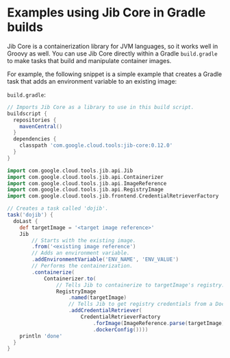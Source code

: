 # Examples using Jib Core in Gradle builds

Jib Core is a containerization library for JVM languages, so it works well in
Groovy as well. You can use Jib Core directly within a Gradle `build.gradle` to
make tasks that build and manipulate container images.

For example, the following snippet is a simple example that creates a Gradle
task that adds an environment variable to an existing image:

`build.gradle`:

```groovy
// Imports Jib Core as a library to use in this build script.
buildscript {
  repositories {
    mavenCentral()
  }
  dependencies {
    classpath 'com.google.cloud.tools:jib-core:0.12.0'
  }
}

import com.google.cloud.tools.jib.api.Jib
import com.google.cloud.tools.jib.api.Containerizer
import com.google.cloud.tools.jib.api.ImageReference
import com.google.cloud.tools.jib.api.RegistryImage
import com.google.cloud.tools.jib.frontend.CredentialRetrieverFactory

// Creates a task called 'dojib'.
task('dojib') {
  doLast {
    def targetImage = '<target image reference>'
    Jib
        // Starts with the existing image.
        .from('<existing image reference')
        // Adds an environment variable.
        .addEnvironmentVariable('ENV_NAME', 'ENV_VALUE')
        // Performs the containerization.
        .containerize(
            Containerizer.to(
                // Tells Jib to containerize to targetImage's registry.
                RegistryImage
                    .named(targetImage)
                    // Tells Jib to get registry credentials from a Docker config.
                    .addCredentialRetriever(
                        CredentialRetrieverFactory
                            .forImage(ImageReference.parse(targetImage))
                            .dockerConfig())))
    println 'done'
  }
}
```
